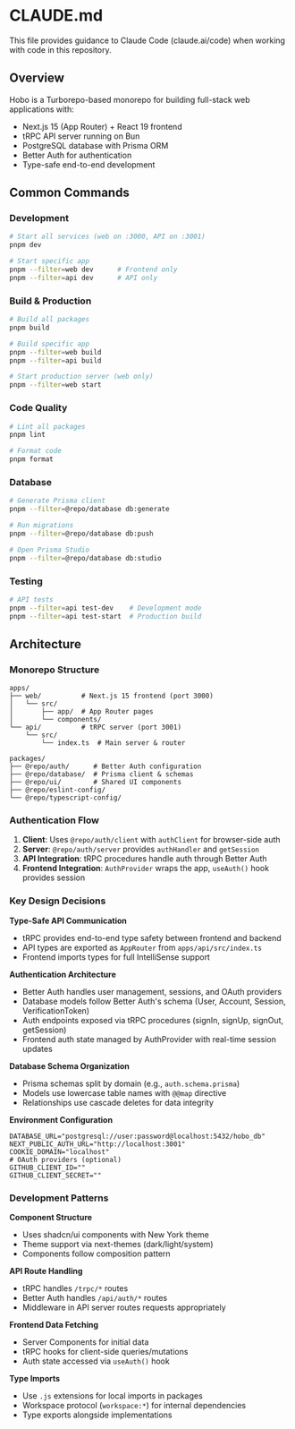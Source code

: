 # CLAUDE.md

This file provides guidance to Claude Code (claude.ai/code) when working with code in this repository.

## Overview

Hobo is a Turborepo-based monorepo for building full-stack web applications with:
- Next.js 15 (App Router) + React 19 frontend
- tRPC API server running on Bun
- PostgreSQL database with Prisma ORM
- Better Auth for authentication
- Type-safe end-to-end development

## Common Commands

### Development
```bash
# Start all services (web on :3000, API on :3001)
pnpm dev

# Start specific app
pnpm --filter=web dev      # Frontend only
pnpm --filter=api dev      # API only
```

### Build & Production
```bash
# Build all packages
pnpm build

# Build specific app
pnpm --filter=web build
pnpm --filter=api build

# Start production server (web only)
pnpm --filter=web start
```

### Code Quality
```bash
# Lint all packages
pnpm lint

# Format code
pnpm format
```

### Database
```bash
# Generate Prisma client
pnpm --filter=@repo/database db:generate

# Run migrations
pnpm --filter=@repo/database db:push

# Open Prisma Studio
pnpm --filter=@repo/database db:studio
```

### Testing
```bash
# API tests
pnpm --filter=api test-dev    # Development mode
pnpm --filter=api test-start  # Production build
```

## Architecture

### Monorepo Structure
```
apps/
├── web/          # Next.js 15 frontend (port 3000)
│   └── src/
│       ├── app/  # App Router pages
│       └── components/
└── api/          # tRPC server (port 3001)
    └── src/
        └── index.ts  # Main server & router

packages/
├── @repo/auth/      # Better Auth configuration
├── @repo/database/  # Prisma client & schemas
├── @repo/ui/        # Shared UI components
├── @repo/eslint-config/
└── @repo/typescript-config/
```

### Authentication Flow
1. **Client**: Uses `@repo/auth/client` with `authClient` for browser-side auth
2. **Server**: `@repo/auth/server` provides `authHandler` and `getSession`
3. **API Integration**: tRPC procedures handle auth through Better Auth
4. **Frontend Integration**: `AuthProvider` wraps the app, `useAuth()` hook provides session

### Key Design Decisions

**Type-Safe API Communication**
- tRPC provides end-to-end type safety between frontend and backend
- API types are exported as `AppRouter` from `apps/api/src/index.ts`
- Frontend imports types for full IntelliSense support

**Authentication Architecture**
- Better Auth handles user management, sessions, and OAuth providers
- Database models follow Better Auth's schema (User, Account, Session, VerificationToken)
- Auth endpoints exposed via tRPC procedures (signIn, signUp, signOut, getSession)
- Frontend auth state managed by AuthProvider with real-time session updates

**Database Schema Organization**
- Prisma schemas split by domain (e.g., `auth.schema.prisma`)
- Models use lowercase table names with `@@map` directive
- Relationships use cascade deletes for data integrity

**Environment Configuration**
```env
DATABASE_URL="postgresql://user:password@localhost:5432/hobo_db"
NEXT_PUBLIC_AUTH_URL="http://localhost:3001"
COOKIE_DOMAIN="localhost"
# OAuth providers (optional)
GITHUB_CLIENT_ID=""
GITHUB_CLIENT_SECRET=""
```

### Development Patterns

**Component Structure**
- Uses shadcn/ui components with New York theme
- Theme support via next-themes (dark/light/system)
- Components follow composition pattern

**API Route Handling**
- tRPC handles `/trpc/*` routes
- Better Auth handles `/api/auth/*` routes
- Middleware in API server routes requests appropriately

**Frontend Data Fetching**
- Server Components for initial data
- tRPC hooks for client-side queries/mutations
- Auth state accessed via `useAuth()` hook

**Type Imports**
- Use `.js` extensions for local imports in packages
- Workspace protocol (`workspace:*`) for internal dependencies
- Type exports alongside implementations